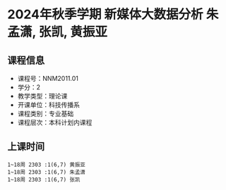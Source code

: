 # 2024年秋季学期 新媒体大数据分析 朱孟潇, 张凯, 黄振亚






## 课程信息

- 课程号：NNM2011.01
- 学分：2
- 教学类型：理论课
- 开课单位：科技传播系
- 课程类别：专业基础
- 课程层次：本科计划内课程

## 上课时间

```
1~18周 2303 :1(6,7) 黄振亚
1~18周 2303 :1(6,7) 朱孟潇
1~18周 2303 :1(6,7) 张凯
```

